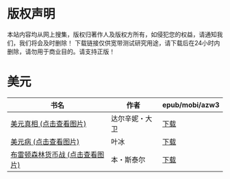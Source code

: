 # 版权声明

本站内容均从网上搜集，版权归著作人及版权方所有，如侵犯您的权益，请通知我们，我们将会及时删除！ 下载链接仅供宽带测试研究用途，请下载后在24小时内删除，请勿用于商业目的。请支持正版！

# 美元

| 书名 | 作者 | epub/mobi/azw3 |
| --- | --- | --- |
| [美元真相 (点击查看图片)](https://www.dushupai.com/attachment/2024/06/11/762d00f91eec9ecb.jpg) | 达尔辛妮・大卫 | [下载](https://url89.ctfile.com/f/31084289-1375508056-78f5a9?p=8866) |
| [美元病 (点击查看图片)](https://www.dushupai.com/attachment/2024/06/10/96a2b178c82acd40.jpg) | 叶冰 | [下载](https://url89.ctfile.com/f/31084289-1356998812-5c6954?p=8866) |
| [布雷顿森林货币战 (点击查看图片)](https://www.dushupai.com/attachment/2024/06/02/e08ad0f5f1de3c4e.jpg) | 本・斯泰尔 | [下载](https://url89.ctfile.com/f/31084289-1357011643-13670b?p=8866) |

